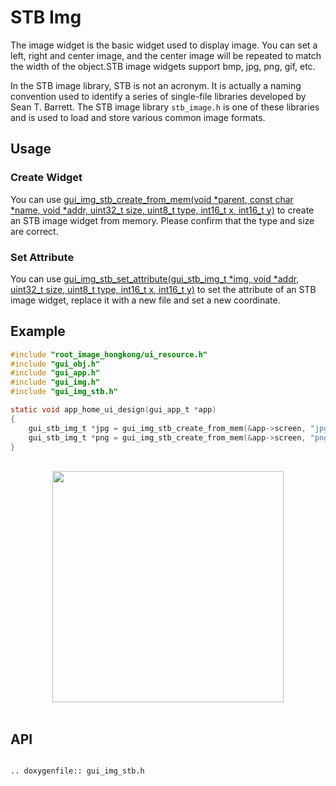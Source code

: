 # STB Img

The image widget is the basic widget used to display image. You can set a left, right and center image, and the center image will be repeated to match the width of the object.STB image widgets support bmp, jpg, png, gif, etc.

In the STB image library, STB is not an acronym. It is actually a naming convention used to identify a series of single-file libraries developed by Sean T. Barrett. The STB image library `stb_image.h` is one of these libraries and is used to load and store various common image formats.

## Usage

### Create Widget

You can use [gui_img_stb_create_from_mem(void *parent, const char *name, void *addr, uint32_t size, uint8_t type, int16_t x, int16_t y)](#gui_img_stb_create_from_mem) to create an STB image widget from memory. Please confirm that the type and size are correct.

### Set Attribute

You can use [gui_img_stb_set_attribute(gui_stb_img_t *img, void *addr, uint32_t size, uint8_t type, int16_t x, int16_t y)](#gui_img_stb_set_attribute) to set the attribute of an STB image widget, replace it with a new file and set a new coordinate.

## Example


```c
#include "root_image_hongkong/ui_resource.h"
#include "gui_obj.h"
#include "gui_app.h"
#include "gui_img.h"
#include "gui_img_stb.h"

static void app_home_ui_design(gui_app_t *app)
{
    gui_stb_img_t *jpg = gui_img_stb_create_from_mem(&app->screen, "jpg", TEST_JPG, 0x6640, JPEG, 0, 0);
    gui_stb_img_t *png = gui_img_stb_create_from_mem(&app->screen, "png", TEST_PNG, 0x2B00, PNG, 170, 170);
}
```

<br>

<center><img width= "370" src="https://foruda.gitee.com/images/1703146027234656357/48137b9c_9325830.png" /></center>
<br>

<span id="api">

## API

</span>

```eval_rst

.. doxygenfile:: gui_img_stb.h

```

